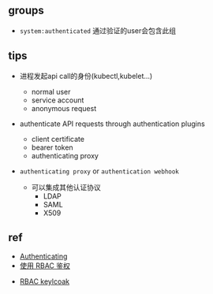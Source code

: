 

## groups

+ `system:authenticated` 通过验证的user会包含此组

## tips

+ 进程发起api call的身份(kubectl,kubelet...)
    + normal user
    + service account
    + anonymous request

+ authenticate API requests through authentication plugins
    + client certificate
    + bearer token
    + authenticating proxy

+ `authenticating proxy` or `authentication webhook`
    + 可以集成其他认证协议
        + LDAP
        + SAML
        + X509

## ref
+ [Authenticating](https://kubernetes.io/docs/reference/access-authn-authz/authentication/#users-in-kubernetes)
+ [使用 RBAC 鉴权](https://kubernetes.io/zh-cn/docs/reference/access-authn-authz/rbac/)
<!-- RBAC with keycloak -->
+ [RBAC keylcoak](https://faun.pub/kubernetes-auth-e2f342a5f269)